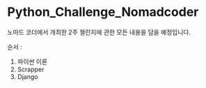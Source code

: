 # Python_Challenge_Nomadcoder


노마드 코더에서 개최한 2주 챌린지에 관한 모든 내용을 담을 예정입니다.

순서 :
1. 파이썬 이론
2. Scrapper
3. Django